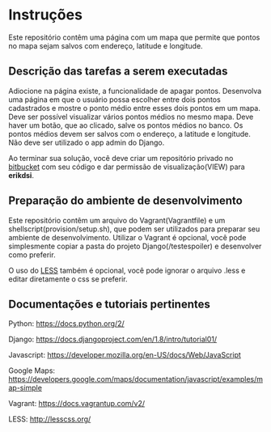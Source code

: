 # Instruções

Este repositório contêm uma página com um mapa que permite que pontos no mapa sejam salvos com endereço, latitude e longitude.

## Descrição das tarefas a serem executadas

Adiocione na página existe, a funcionalidade de apagar pontos.
Desenvolva uma página em que o usuário possa escolher entre dois pontos cadastrados e mostre o ponto médio entre esses dois pontos em um mapa.
Deve ser possível visualizar vários pontos médios no mesmo mapa.
Deve haver um botão, que ao clicado, salve os pontos médios no banco.
Os pontos médios devem ser salvos com o endereço, a latitude e longitude.
Não deve ser utilizado o app admin do Django.

Ao terminar sua solução, você deve criar um repositório privado no [bitbucket](https://bitbucket.org/) com seu código e dar permissão de visualização(VIEW) para **erikdsi**.

## Preparação do ambiente de desenvolvimento

Este repositório contêm um arquivo do Vagrant(Vagrantfile) e um shellscript(provision/setup.sh), que podem ser utilizados para preparar seu ambiente de desenvolvimento. Utilizar o Vagrant é opcional, você pode simplesmente copiar a pasta do projeto Django(/testespoiler) e desenvolver como preferir.

O uso do [LESS](http://lesscss.org/) também é opcional, você pode ignorar o arquivo .less e editar diretamente o css se preferir.

## Documentações e tutoriais pertinentes

Python: https://docs.python.org/2/

Django: https://docs.djangoproject.com/en/1.8/intro/tutorial01/

Javascript: https://developer.mozilla.org/en-US/docs/Web/JavaScript

Google Maps: https://developers.google.com/maps/documentation/javascript/examples/map-simple

Vagrant: https://docs.vagrantup.com/v2/

LESS: http://lesscss.org/